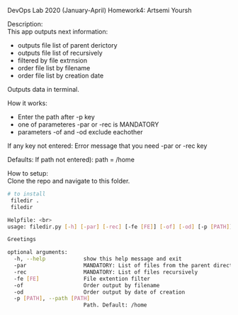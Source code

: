 DevOps Lab 2020 (January-April)
Homework4: Artsemi Yoursh

Description: <br>
This app outputs next information: 
- outputs file list of parent derictory
- outputs file list of recursively
- filtered by file extrnsion
- order file list by filename
- order file list by creation date

Outputs data in terminal.

How it works: <br>
- Enter the path after -p key
- one of parameteres -par or -rec is MANDATORY
- parameters -of and -od exclude eachother

If any key not entered:
	Error message that you need -par or -rec key

Defaults:
If path not entered): path = /home

How to setup: <br>
Clone the repo and navigate to this folder.

```bash
# to install
 filedir .
 filedir

Helpfile: <br>
usage: filedir.py [-h] [-par] [-rec] [-fe [FE]] [-of] [-od] [-p [PATH]]

Greetings

optional arguments:
  -h, --help            show this help message and exit
  -par                  MANDATORY: List of files from the parent directory
  -rec                  MANDATORY: List of files recursively
  -fe [FE]              File extention filter
  -of                   Order output by filename
  -od                   Order output by date of creation
  -p [PATH], --path [PATH]
                        Path. Default: /home

